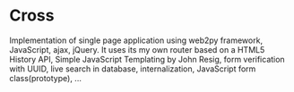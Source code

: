 # Cross
Implementation of single page application using web2py framework, JavaScript, ajax, jQuery.
It uses its my own router based on a HTML5 History API, Simple JavaScript Templating by John Resig,
form verification with UUID, live search in database, internalization, JavaScript form class(prototype), ... 